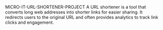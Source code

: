 MICRO-IT-URL-SHORTENER-PROJECT
A URL shortener is a tool that converts long web addresses into shorter links for easier sharing. It redirects
users to the original URL and often provides analytics to track link clicks and engagement.
